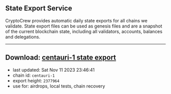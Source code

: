 ## State Export Service
CryptoCrew provides automatic daily state exports for all chains we validate. State export files can be used as genesis files and are a snapshot of the current blockchain state, including all validators, accounts, balances and delegations.

---
**Download: [centauri-1 state export](https://dl.ccvalidators.com/SERVICE/composable/centauri-1_export_2377964.json)**
---

- last updated: Sat Nov 11 2023 23:46:41
- chain id: `centauri-1`
- export height: `2377964`
- use for: airdrops, local tests, chain recovery
